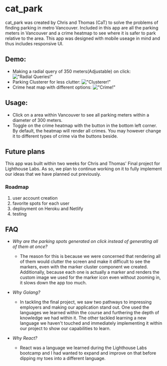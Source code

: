 # cat_park

cat_park was created by Chris and Thomas (CaT) to solve the problems of finding parking in metro Vancouver. Included in this app are all the parking meters in Vancouver and a crime heatmap to see where it is safer to park relative to the area. This app was designed with mobile useage in mind and thus includes responsive UI.

## Demo:

- Making a radial query of 350 meters(Adjustable) on click:
  !["Radial Queries!"](https://github.com/ChrisnNg/cat_park/blob/master/client/public/gifs/RadialQuery.gif?raw=true)
- Parking Clusterer for less clutter:
  !["Clusterer!"](https://github.com/ChrisnNg/cat_park/blob/master/client/public/gifs/ParkingClusterer.gif?raw=true)
- Crime heat map with different options:
  !["Crime!"](https://github.com/ChrisnNg/cat_park/blob/master/client/public/gifs/CrimeHeatMap.gif?raw=true)

## Usage:

- Click on a area within Vancouver to see all parking meters within a diameter of 300 meters.
- Toggle on the crime heatmap with the button in the bottom left corner. By default, the heatmap will render all crimes. You may however change it to different types of crime via the buttons beside.

## Future plans

This app was built within two weeks for Chris and Thomas' Final project for Lighthouse Labs. As so, we plan to continue working on it to fully implement our ideas that we have planned out previously.

### Roadmap

1. user account creation
2. favorite spots for each user
3. deployment on Heroku and Netlify
4. testing

## FAQ

- <em> Why are the parking spots generated on click instead of generating all of them at once? </em>

  - The reason for this is because we were concerned that rendering all of them would clutter the screen and make it difficult to see the markers, even with the marker cluster component we created. Additionally, because each one is actually a marker and renders the custom image we used for the marker icon even without zooming in, it slows down the app too much.

- <em> Why Golang? </em>

  - In tackling the final project, we saw two pathways to impressing employers and making our application stand out. One used the languages we learned within the course and furthering the depth of knowledge we had within it. The other tackled learning a new language we haven't touched and immediately implementing it within our project to show our capabilities to learn.

- <em> Why React? </em>

  - React was a language we learned during the Lighthouse Labs bootcamp and I had wanted to expand and improve on that before dipping my toes into a different language.
